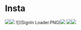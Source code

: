 # Insta

![](SignIn.PNG)![](SignUp.PNG)
![](SignIn Loader.PNG)![](Home.PNG)
![](ImageUploading.PNG)![](ImageUploadingLoader.PNG)

